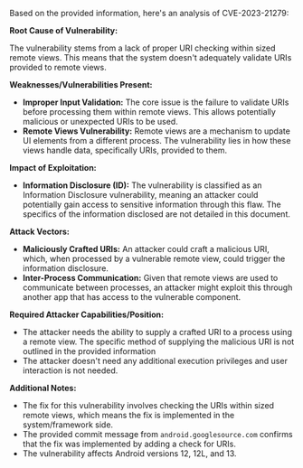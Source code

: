 Based on the provided information, here's an analysis of CVE-2023-21279:

**Root Cause of Vulnerability:**

The vulnerability stems from a lack of proper URI checking within sized remote views. This means that the system doesn't adequately validate URIs provided to remote views.

**Weaknesses/Vulnerabilities Present:**

- **Improper Input Validation:** The core issue is the failure to validate URIs before processing them within remote views. This allows potentially malicious or unexpected URIs to be used.
- **Remote Views Vulnerability:** Remote views are a mechanism to update UI elements from a different process. The vulnerability lies in how these views handle data, specifically URIs, provided to them.

**Impact of Exploitation:**

- **Information Disclosure (ID):** The vulnerability is classified as an Information Disclosure vulnerability, meaning an attacker could potentially gain access to sensitive information through this flaw. The specifics of the information disclosed are not detailed in this document.

**Attack Vectors:**

- **Maliciously Crafted URIs:** An attacker could craft a malicious URI, which, when processed by a vulnerable remote view, could trigger the information disclosure.
- **Inter-Process Communication:** Given that remote views are used to communicate between processes, an attacker might exploit this through another app that has access to the vulnerable component.

**Required Attacker Capabilities/Position:**

- The attacker needs the ability to supply a crafted URI to a process using a remote view. The specific method of supplying the malicious URI is not outlined in the provided information
- The attacker doesn't need any additional execution privileges and user interaction is not needed.

**Additional Notes:**

- The fix for this vulnerability involves checking the URIs within sized remote views, which means the fix is implemented in the system/framework side.
- The provided commit message from `android.googlesource.com` confirms that the fix was implemented by adding a check for URIs.
- The vulnerability affects Android versions 12, 12L, and 13.